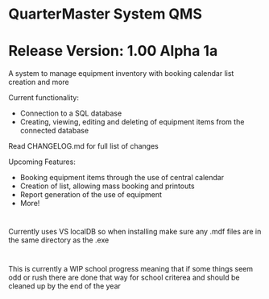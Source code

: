 # QuarterMaster System QMS
# Release Version: 1.00 Alpha 1a
A system to manage equipment inventory with booking calendar list creation and more

Current functionality:
* Connection to a SQL database
* Creating, viewing, editing and deleting of equipment items from the connected database
  
Read CHANGELOG.md for full list of changes

Upcoming Features:
* Booking equipment items through the use of central calendar
* Creation of list, allowing mass booking and printouts
* Report generation of the use of equipment
* More!




#
Currently uses VS localDB so when installing make sure any .mdf files are in the same directory as the .exe

#
This is currently a WIP school progress meaning that if some things seem odd or rush there are done that way for school criterea and should be cleaned up by the end of the year

